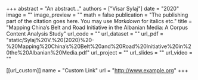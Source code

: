+++
abstract = "An abstract..."
authors = ["Visar Sylaj"]
date = "2020"
image = ""
image_preview = ""
math = false
publication = "The publishing part of the citation goes here. You may use *Markdown* for italics etc."
title = "Mapping China’s Belt and Road Initiative in the Albanian Media: A Corpus Content Analysis Study"
url_code = ""
url_dataset = ""
url_pdf = "static/Sylaj%20V.%20(2020)%20-%20Mapping%20China’s%20Belt%20and%20Road%20Initiative%20in%20the%20Albanian%20Media.pdf"
url_project = ""
url_slides = ""
url_video = ""

[[url_custom]]
    name = "Custom Link"
    url = "http://www.example.org"
+++
